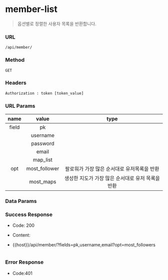 # member-list

> 옵션별로 정렬한 사용자 목록을 반환합니다.



### URL

`/api/member/`



### Method

`GET`



### Headers

`Authorization : token [token_value]`



### URL Params

| name  |     value     |             type             |
| :---: | :-----------: | :--------------------------: |
| field |      pk       |                              |
|       |   username    |                              |
|       |   password    |                              |
|       |     email     |                              |
|       |   map_list    |                              |
|  opt  | most_follower |   팔로워가 가장 많은 순서대로 유저목록을 반환   |
|       |   most_maps   | 생성한 지도가 가장 많은 순서대로 유저 목록을 반환 |



### Data Params



### Success Response

- Code: 200

- Content:

- {{host}}/api/member/?fields=pk,username,email?opt=most_followers

  ```json

  ```

### Error Response

- Code:401





